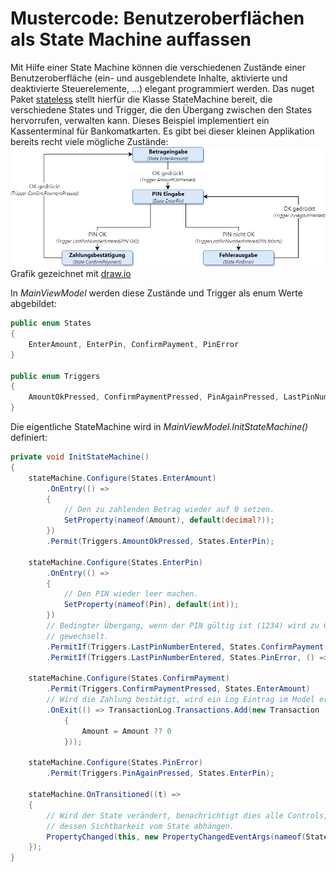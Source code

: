 # Mustercode: Benutzeroberflächen als State Machine auffassen
Mit Hilfe einer State Machine können die verschiedenen Zustände einer Benutzeroberfläche (ein- und ausgeblendete Inhalte, 
aktivierte und deaktivierte Steuerelemente, ...) elegant programmiert werden. Das nuget Paket [stateless] stellt hierfür die Klasse 
StateMachine bereit, die verschiedene States und Trigger, die den Übergang zwischen den States hervorrufen, verwalten kann. 
Dieses Beispiel implementiert ein Kassenterminal für Bankomatkarten. Es gibt bei dieser kleinen Applikation bereits recht viele 
mögliche Zustände:
![Cash App State Diagram](CashAppStateDiagram.png)
Grafik gezeichnet mit [draw.io]

In *MainViewModel* werden diese Zustände und Trigger als enum Werte abgebildet:
```c#
public enum States
{
    EnterAmount, EnterPin, ConfirmPayment, PinError
}

public enum Triggers
{
    AmountOkPressed, ConfirmPaymentPressed, PinAgainPressed, LastPinNumberEntered
}
```

Die eigentliche StateMachine wird in *MainViewModel.InitStateMachine()* definiert:
```c#
private void InitStateMachine()
{
    stateMachine.Configure(States.EnterAmount)
        .OnEntry(() =>
        {
            // Den zu zahlenden Betrag wieder auf 0 setzen.
            SetProperty(nameof(Amount), default(decimal?));
        })
        .Permit(Triggers.AmountOkPressed, States.EnterPin);

    stateMachine.Configure(States.EnterPin)
        .OnEntry(() =>
        {
            // Den PIN wieder leer machen.
            SetProperty(nameof(Pin), default(int));
        })
        // Bedingter Übergang, wenn der PIN gültig ist (1234) wird zu ConfirmPayment
        // gewechselt.
        .PermitIf(Triggers.LastPinNumberEntered, States.ConfirmPayment, () => Pin == 1234)
        .PermitIf(Triggers.LastPinNumberEntered, States.PinError, () => Pin != 1234);

    stateMachine.Configure(States.ConfirmPayment)
        .Permit(Triggers.ConfirmPaymentPressed, States.EnterAmount)
        // Wird die Zahlung bestätigt, wird ein Log Eintrag im Model erstellt.
        .OnExit(() => TransactionLog.Transactions.Add(new Transaction
            {
                Amount = Amount ?? 0
            }));

    stateMachine.Configure(States.PinError)
        .Permit(Triggers.PinAgainPressed, States.EnterPin);

    stateMachine.OnTransitioned((t) =>
    {
        // Wird der State verändert, benachrichtigt dies alle Controls, 
        // dessen Sichtbarkeit vom State abhängen.
        PropertyChanged(this, new PropertyChangedEventArgs(nameof(State)));
    });
}
```
[stateless]: https://www.nuget.org/packages/Stateless/
[draw.io]: https://www.draw.io/

